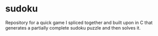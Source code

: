 # sudoku
Repository for a quick game I spliced together and built upon in C that generates a partially complete sudoku puzzle and then solves it.

